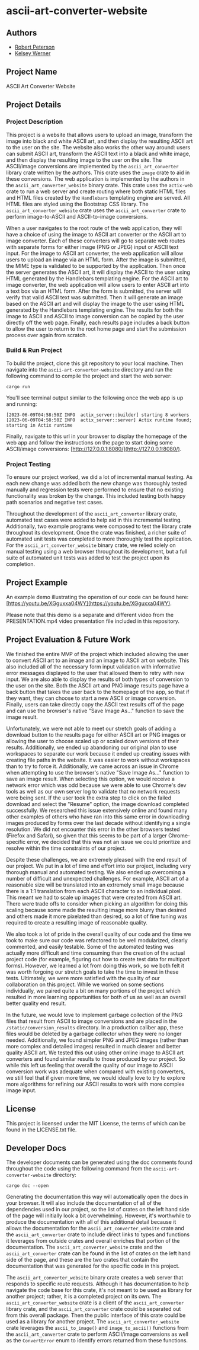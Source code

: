 # ascii-art-converter-website

## Authors
- [Robert Peterson](https://robertp.me/)
- [Kelsey Werner](https://kelseywerner.com/)

## Project Name
ASCII Art Converter Website

## Project Details

### Project Description
This project is a website that allows users to upload an image, transform the image into black and white ASCII art, and then display the resulting ASCII art to the user on the site. The website also works the other way around: users can submit ASCII art, transform the ASCII text into a black and white image, and then display the resulting image to the user on the site. The ASCII/image conversions are implemented by the `ascii_art_converter` library crate written by the authors. This crate uses the `image` crate to aid in these conversions. The web application is implemented by the authors in the `ascii_art_converter_website` binary crate. This crate uses the `actix-web` crate to run a web server and create routing where both static HTML files and HTML files created by the `Handlebars` templating engine are served. All HTML files are styled using the Bootstrap CSS library. The `ascii_art_converter_website` crate uses the `ascii_art_converter` crate to perform image-to-ASCII and ASCII-to-image conversions.

When a user navigates to the root route of the web application, they will have a choice of using the image to ASCII art converter or the ASCII art to image converter. Each of these converters will go to separate web routes with separate forms for either image (PNG or JPEG) input or ASCII text input. For the image to ASCII art converter, the web application will allow users to upload an image via an HTML form. After the image is submitted, the MIME type is validated to be supported by the application. Then once the server generates the ASCII art, it will display the ASCII to the user using HTML generated by the Handlebars templating engine. For the ASCII art to image converter, the web application will allow users to enter ASCII art into a text box via an HTML form. After the form is submitted, the server will verify that valid ASCII text was submitted. Then it will generate an image based on the ASCII art and will display the image to the user using HTML generated by the Handlebars templating engine. The results for both the image to ASCII and ASCII to image conversion can be copied by the user directly off the web page. Finally, each results page includes a back button to allow the user to return to the root home page and start the submission process over again from scratch.

### Build & Run Project
To build the project, clone this git repository to your local machine. Then navigate into the `ascii-art-converter-website` directory and run the following command to compile the project and start the web server:

```
cargo run
```

You'll see terminal output similar to the following once the web app is up and running:

```
[2023-06-09T04:58:50Z INFO  actix_server::builder] starting 8 workers
[2023-06-09T04:58:50Z INFO  actix_server::server] Actix runtime found; starting in Actix runtime
```

Finally, navigate to this url in your browser to display the homepage of the web app and follow the instructions on the page to start doing some ASCII/image conversions: [http://127.0.0.1:8080/](http://127.0.0.1:8080/).

### Project Testing
To ensure our project worked, we did a lot of incremental manual testing. As each new change was added both the new change was thoroughly tested manually and regression tests were performed to ensure that no existing functionality was broken by the change. This included testing both happy path scenarios and negative test cases.

Throughout the development of the `ascii_art_converter` library crate, automated test cases were added to help aid in this incremental testing. Additionally, two example programs were composed to test the library crate throughout its development. Once the crate was finished, a richer suite of automated unit tests was completed to more thoroughly test the application. For the `ascii_art_converter_website` binary crate, we relied solely on manual testing using a web browser throughout its development, but a full suite of automated unit tests was added to test the project upon its completion.

## Project Example
An example demo illustrating the operation of our code can be found here: [https://youtu.be/XGguxxa04WY](https://youtu.be/XGguxxa04WY).

Please note that this demo is a separate and different video from the PRESENTATION.mp4 video presentation file included in this repository.

## Project Evaluation & Future Work
We finished the entire MVP of the project which included allowing the user to convert ASCII art to an image and an image to ASCII art on website. This also included all of the necessary form input validation with informative error messages displayed to the user that allowed them to retry with new input. We are also able to display the results of both types of conversion to the user on the site. Both the ASCII art and PNG image results page have a back button that takes the user back to the homepage of the app, so that if they want, they can choose to start a new ASCII or image conversion. Finally, users can take directly copy the ASCII text results off of the page and can use the browser's native "Save Image As..." function to save the image result.

Unfortunately, we were not able to meet our stretch goals of adding a download button to the results page for either ASCII art or PNG images or allowing the user to choose scaled up or scaled down versions of their results. Additionally, we ended up abandoning our original plan to use workspaces to separate our work because it ended up creating issues with creating file paths in the website. It was easier to work without workspaces than to try to force it. Additionally, we came across an issue in Chrome when attempting to use the browser's native "Save Image As..." function to save an image result. When selecting this option, we would receive a network error which was odd because we were able to use Chrome's dev tools as well as our own server log to validate that no network requests were being sent. If the user took the extra step to click on the failed download and select the "Resume" option, the image download completed successfully. We researched this issue extensively online and found many other examples of others who have ran into this same error in downloading images produced by forms over the last decade without identifying a single resolution. We did not encounter this error in the other browsers tested (Firefox and Safari), so given that this seems to be part of a larger Chrome-specific error, we decided that this was not an issue we could prioritize and resolve within the time constraints of our project.

Despite these challenges, we are extremely pleased with the end result of our project. We put in a lot of time and effort into our project, including very thorough manual and automated testing. We also ended up overcoming a number of difficult and unexpected challenges. For example, ASCII art of a reasonable size will be translated into an extremely small image because there is a 1:1 translation from each ASCII character to an individual pixel. This meant we had to scale up images that were created from ASCII art. There were trade offs to consider when picking an algorithm for doing this scaling because some made the resulting image more blurry than desired and others made it more pixelated than desired, so a lot of fine tuning was required to create a resulting image of reasonable quality.

We also took a lot of pride in the overall quality of our code and the time we took to make sure our code was refactored to be well modularized, clearly commented, and easily testable. Some of the automated testing was actually more difficult and time consuming than the creation of the actual project code (for example, figuring out how to create test data for multipart forms). However, we learned a lot from doing this work, so we both felt it was worth forgoing our stretch goals to take the time to invest in these tests. Ultimately, we were more satisfied with the quality of our collaboration on this project. While we worked on some sections individually, we paired quite a bit on many portions of the project which resulted in more learning opportunities for both of us as well as an overall better quality end result.

In the future, we would love to implement garbage collection of the PNG files that result from ASCII to image conversions and are placed in the `/static/conversion_results` directory. In a production caliber app, these files would be deleted by a garbage collector when they were no longer needed. Additionally, we found simpler PNG and JPEG images (rather than more complex and detailed images) resulted in much clearer and better quality ASCII art. We tested this out using other online image to ASCII art converters and found similar results to those produced by our project. So while this left us feeling that overall the quality of our image to ASCII conversion work was adequate when compared with existing converters, we still feel that if given more time, we would ideally love to try to explore more algorithms for refining our ASCII results to work with more complex image input.

## License
This project is licensed under the MIT License, the terms of which can be found in the LICENSE.txt file.

## Developer Docs
The developer documents can be generated using the doc comments found throughout the code using the following command from the `ascii-art-converter-website` directory:

```
cargo doc --open
```

Generating the documentation this way will automatically open the docs in your browser. It will also include the documentation of all of the dependencies used in our project, so the list of crates on the left hand side of the page will initially look a bit overwhelming. However, it's worthwhile to produce the documentation with all of this additional detail because it allows the documentation for the `ascii_art_converter_website` crate and the `ascii_art_converter` crate to include direct links to types and functions it leverages from outside crates and overall enriches that portion of the documentation. The `ascii_art_converter_website` crate and the `ascii_art_converter` crate can be found in the list of crates on the left hand side of the page, and these are the two crates that contain the documentation that was generated for the specific code in this project.

The `ascii_art_converter_website` binary crate creates a web server that responds to specific route requests. Although it has documentation to help navigate the code base for this crate, it's not meant to be used as library for another project; rather, it is a completed project on its own. The `ascii_art_converter_website` crate is a client of the `ascii_art_converter` library crate, and the `ascii_art_converter` crate could be separated out from this overall package. Then the public interface of this crate could be used as a library for another project. The `ascii_art_converter_website` crate leverages the `ascii_to_image()` and `image_to_ascii()` functions from the `ascii_art_converter` crate to perform ASCII/image conversions as well as the `ConvertError` enum to identify errors returned from these functions.
